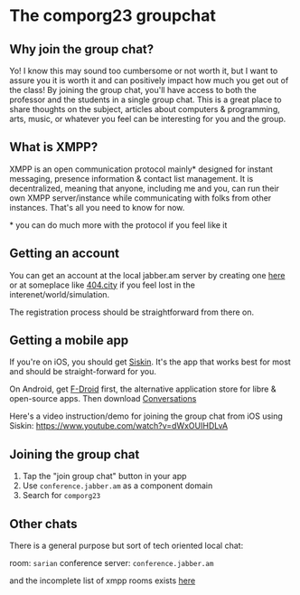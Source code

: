 # The comporg23 groupchat

## Why join the group chat?
Yo! I know this may sound too cumbersome or not worth it, but I want to assure you it is worth it and can positively impact how much you get out of the class!
By joining the group chat, you'll have access to both the professor and the students in a single group chat.
This is a great place to share thoughts on the subject, articles about computers & programming, arts, music, or whatever you feel 
can be interesting for you and the group.

## What is XMPP?
XMPP is an open communication protocol mainly* designed for instant messaging, presence information & contact list management.
It is decentralized, meaning that anyone, including me and you, can run their own XMPP server/instance while communicating with folks from other instances.
That's all you need to know for now.

\* you can do much more with the protocol if you feel like it

## Getting an account
You can get an account at the local jabber.am server by creating one [here](https://jabber.am:5281/conversejs#converse/register)
or at someplace like [404.city](https://404.city) if you feel lost in the interenet/world/simulation.

The registration process should be straightforward from there on.

## Getting a mobile app
If you're on iOS, you should get [Siskin](https://siskin.im/). It's the app that works best for most and should be straight-forward for you.

On Android, get [F-Droid](https://f-droid.org/en/) first, the alternative application store for libre & open-source apps. Then download [Conversations](https://f-droid.org/packages/eu.siacs.conversations/)

Here's a video instruction/demo for joining the group chat from iOS using Siskin: https://www.youtube.com/watch?v=dWxOUIHDLvA

## Joining the group chat
1. Tap the "join group chat" button in your app
2. Use `conference.jabber.am` as a component domain
3. Search for `comporg23`

## Other chats

There is a general purpose but sort of tech oriented local chat:

room: `sarian`
conference server: `conference.jabber.am`

and the incomplete list of xmpp rooms exists [here](https://search.jabber.network/rooms/1)
